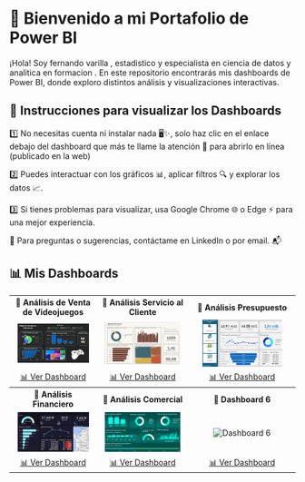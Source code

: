 # 🚀 Bienvenido a mi Portafolio de Power BI  

¡Hola! Soy fernando varilla , estadistico y especialista en ciencia de datos y analitica  en formacion . En este repositorio encontrarás mis dashboards de Power BI, donde exploro distintos análisis y visualizaciones interactivas.  

## 📌 Instrucciones para visualizar los Dashboards  

1️⃣ No necesitas cuenta ni instalar nada 🖥️✨, solo haz clic en el enlace debajo del dashboard que más te llame la atención 👀 para abrirlo en línea (publicado en la web)

2️⃣ Puedes interactuar con los gráficos 📊, aplicar filtros 🔍 y explorar los datos 📈.

3️⃣ Si tienes problemas para visualizar, usa Google Chrome 🌐 o Edge ⚡ para una mejor experiencia.


📩 Para preguntas o sugerencias, contáctame en LinkedIn o por email. 📬
## 📊 Mis Dashboards  

<table>
  <tr align="center">
    <th>🔹 Análisis de Venta de Videojuegos</th>
    <th>🔹 Análisis Servicio al Cliente</th>
    <th>🔹 Análisis Presupuesto</th>
  </tr>
  <tr align="center">
    <td><img src="https://github.com/Favm1087/Portafolio-Power-Bi/blob/main/Captura%20de%20pantalla%202025-03-18%20114319.png" width="90%" alt="Dashboard Ventas"></td>
    <td><img src="https://github.com/Favm1087/Portafolio-Power-Bi/blob/main/2.png" width="90%" alt="Dashboard Servicio al Cliente"></td>
    <td><img src="https://github.com/Favm1087/Portafolio-Power-Bi/blob/main/Captura%20de%20pantalla%202025-03-19%20162448.png" width="80%" alt="Dashboard Presupuesto"></td>
  </tr>
  <tr align="center">
    <td><a href="https://app.powerbi.com/view?r=eyJrIjoiMTUwOTMxOTQtNDMxZS00NTMyLTlmMWQtZDVhOTNlNDI0YTYwIiwidCI6ImZjMDA1NDdhLTI0YmItNGU0Zi05ZDYxLTczZmNhNWViOWRmMyIsImMiOjR9">📊 Ver Dashboard</a></td>
    <td><a href="https://app.powerbi.com/view?r=eyJrIjoiODEyODBlZmYtYTU1MS00NmExLWE0MzItNmQ4YmE4MTNlNWU4IiwidCI6ImZjMDA1NDdhLTI0YmItNGU0Zi05ZDYxLTczZmNhNWViOWRmMyIsImMiOjR9">📊 Ver Dashboard</a></td>
    <td><a href="https://app.powerbi.com/view?r=eyJrIjoiZWE4OGY1NGEtNTEwZC00NTNlLWI5YTktMDFkOTE1NWJkYmE1IiwidCI6ImZjMDA1NDdhLTI0YmItNGU0Zi05ZDYxLTczZmNhNWViOWRmMyIsImMiOjR9">📊 Ver Dashboard</a></td>
  </tr>
  <tr align="center">
    <th>🔹 Análisis Financiero</th>
    <th>🔹 Análisis Comercial</th>
    <th>🔹 Dashboard 6</th>
  </tr>
  <tr align="center">
    <td><img src="https://github.com/Favm1087/Portafolio-Power-Bi/blob/main/Captura%20de%20pantalla%202025-03-19%20163432.png" width="90%" alt="Dashboard 4"></td>
    <td><img src="https://github.com/Favm1087/Portafolio-Power-Bi/blob/main/Captura%20de%20pantalla%202025-03-21%20130856.png" width="90%" alt="Dashboard 5"></td>
    <td><img src="URL_DE_TU_IMAGEN_6" width="90%" alt="Dashboard 6"></td>
  </tr>
  <tr align="center">
    <td><a href="https://app.powerbi.com/view?r=eyJrIjoiNzBhNDFjZDMtMmYyMS00YmUxLTk5NTEtMThiNGJmMGJhMTEwIiwidCI6ImZjMDA1NDdhLTI0YmItNGU0Zi05ZDYxLTczZmNhNWViOWRmMyIsImMiOjR9">📊 Ver Dashboard</a></td>
    <td><a href="https://app.powerbi.com/view?r=eyJrIjoiZjdlMWUyM2EtYWI0My00OTUxLTk2ODktODI1NWVkMWIwMjY5IiwidCI6ImZjMDA1NDdhLTI0YmItNGU0Zi05ZDYxLTczZmNhNWViOWRmMyIsImMiOjR9">📊 Ver Dashboard</a></td>
    <td><a href="URL_DEL_DASHBOARD_6">📊 Ver Dashboard</a></td>
  </tr>
</table>
